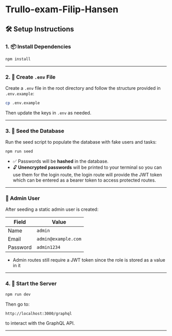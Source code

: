# Trullo-exam-Filip-Hansen

## 🛠 Setup Instructions

### 1. 📦 Install Dependencies

```bash
npm install
```

---

### 2. 🔐 Create `.env` File

Create a `.env` file in the root directory and follow the structure provided in `.env.example`:

```bash
cp .env.example 
```

Then update the keys in `.env` as needed.

---

### 3. 🌱 Seed the Database

Run the seed script to populate the database with fake users and tasks:

```bash
npm run seed
```

* ✅ Passwords will be **hashed** in the database.
* 🔓 **Unencrypted passwords** will be printed to your terminal so you can use them for the login route, the login route will provide the JWT token which can be entered as a bearer token to access protected routes.

---

### 👤 Admin User

After seeding a static admin user is created:

| Field    | Value               |
| -------- | ------------------- |
| Name     | `admin`             |
| Email    | `admin@example.com` |
| Password | `admin1234`         |

* Admin routes still require a JWT token since the role is stored as a value in it
---

### 4. 🚀 Start the Server

```bash
npm run dev
```

Then go to:

```
http://localhost:3000/graphql
```

to interact with the GraphQL API.

---

